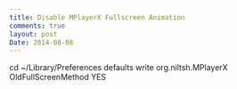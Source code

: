 ```yaml
---
title: Disable MPlayerX Fullscreen Animation
comments: true
layout: post
Date: 2014-08-08
---
```

cd ~/Library/Preferences
defaults write org.niltsh.MPlayerX OldFullScreenMethod YES
